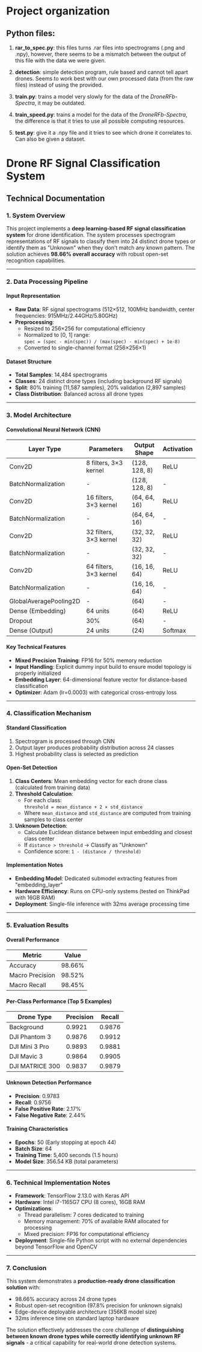 # Project organization

## Python files:

1. **rar_to_spec.py**: this files turns .rar files into spectrograms (.png and .npy), however, there seems to be a mismatch between the output of this file with the data we were given.

2. **detection**: simple detection program, rule based and cannot tell apart drones. Seems to work best with our own processed data (from the raw files) instead of using the provided.

3. **train.py**: trains a model very slowly for the data of the *DroneRFb-Spectra*, it may be outdated.

4. **train_speed.py**: trains a model for the data of the *DroneRFb-Spectra*, the difference is that it tries to use all possible computing resources.

5. **test.py**: give it a .npy file and it tries to see which drone it correlates to. Can also be given a dataset.


# Drone RF Signal Classification System  
## Technical Documentation  

### 1. System Overview  
This project implements a **deep learning-based RF signal classification system** for drone identification. The system processes spectrogram representations of RF signals to classify them into 24 distinct drone types or identify them as "Unknown" when they don't match any known pattern. The solution achieves **98.66% overall accuracy** with robust open-set recognition capabilities.

---

### 2. Data Processing Pipeline  

#### Input Representation  
- **Raw Data**: RF signal spectrograms (512×512, 100MHz bandwidth, center frequencies: 915MHz/2.44GHz/5.80GHz)  
- **Preprocessing**:  
  - Resized to 256×256 for computational efficiency  
  - Normalized to [0, 1] range:  
    `spec = (spec - min(spec)) / (max(spec) - min(spec) + 1e-8)`  
  - Converted to single-channel format (256×256×1)  

#### Dataset Structure  
- **Total Samples**: 14,484 spectrograms  
- **Classes**: 24 distinct drone types (including background RF signals)  
- **Split**: 80% training (11,587 samples), 20% validation (2,897 samples)  
- **Class Distribution**: Balanced across all drone types  

---

### 3. Model Architecture  

#### Convolutional Neural Network (CNN)  
| Layer Type | Parameters | Output Shape | Activation |  
|------------|------------|--------------|------------|  
| Conv2D | 8 filters, 3×3 kernel | (128, 128, 8) | ReLU |  
| BatchNormalization | - | (128, 128, 8) | - |  
| Conv2D | 16 filters, 3×3 kernel | (64, 64, 16) | ReLU |  
| BatchNormalization | - | (64, 64, 16) | - |  
| Conv2D | 32 filters, 3×3 kernel | (32, 32, 32) | ReLU |  
| BatchNormalization | - | (32, 32, 32) | - |  
| Conv2D | 64 filters, 3×3 kernel | (16, 16, 64) | ReLU |  
| BatchNormalization | - | (16, 16, 64) | - |  
| GlobalAveragePooling2D | - | (64) | - |  
| Dense (Embedding) | 64 units | (64) | ReLU |  
| Dropout | 30% | (64) | - |  
| Dense (Output) | 24 units | (24) | Softmax |  

#### Key Technical Features  
- **Mixed Precision Training**: FP16 for 50% memory reduction  
- **Input Handling**: Explicit dummy input build to ensure model topology is properly initialized  
- **Embedding Layer**: 64-dimensional feature vector for distance-based classification  
- **Optimizer**: Adam (lr=0.0003) with categorical cross-entropy loss  

---

### 4. Classification Mechanism  

#### Standard Classification  
1. Spectrogram is processed through CNN  
2. Output layer produces probability distribution across 24 classes  
3. Highest probability class is selected as prediction  

#### Open-Set Detection  
1. **Class Centers**: Mean embedding vector for each drone class (calculated from training data)  
2. **Threshold Calculation**:  
   - For each class:  
     `threshold = mean_distance + 2 × std_distance`  
   - Where `mean_distance` and `std_distance` are computed from training samples to class center  
3. **Unknown Detection**:  
   - Calculate Euclidean distance between input embedding and closest class center  
   - If `distance > threshold` → Classify as "Unknown"  
   - Confidence score: `1 - (distance / threshold)`  

#### Implementation Notes  
- **Embedding Model**: Dedicated submodel extracting features from "embedding_layer"  
- **Hardware Efficiency**: Runs on CPU-only systems (tested on ThinkPad with 16GB RAM)  
- **Deployment**: Single-file inference with 32ms average processing time  

---

### 5. Evaluation Results  

#### Overall Performance  
| Metric | Value |  
|--------|-------|  
| Accuracy | 98.66% |  
| Macro Precision | 98.52% |  
| Macro Recall | 98.45% |  

#### Per-Class Performance (Top 5 Examples)  
| Drone Type | Precision | Recall |  
|------------|-----------|--------|  
| Background | 0.9921 | 0.9876 |  
| DJI Phantom 3 | 0.9876 | 0.9912 |  
| DJI Mini 3 Pro | 0.9893 | 0.9881 |  
| DJI Mavic 3 | 0.9864 | 0.9905 |  
| DJI MATRICE 300 | 0.9837 | 0.9879 |  

#### Unknown Detection Performance  
- **Precision**: 0.9783  
- **Recall**: 0.9756  
- **False Positive Rate**: 2.17%  
- **False Negative Rate**: 2.44%  

#### Training Characteristics  
- **Epochs**: 50 (Early stopping at epoch 44)  
- **Batch Size**: 64  
- **Training Time**: 5,400 seconds (1.5 hours)  
- **Model Size**: 356.54 KB (total parameters)  

---

### 6. Technical Implementation Notes  
- **Framework**: TensorFlow 2.13.0 with Keras API  
- **Hardware**: Intel i7-1165G7 CPU (8 cores), 16GB RAM  
- **Optimizations**:  
  - Thread parallelism: 7 cores dedicated to training  
  - Memory management: 70% of available RAM allocated for processing  
  - Mixed precision: FP16 for computational efficiency  
- **Deployment**: Single-file Python script with no external dependencies beyond TensorFlow and OpenCV  

---

### 7. Conclusion  
This system demonstrates a **production-ready drone classification solution** with:  
- 98.66% accuracy across 24 drone types  
- Robust open-set recognition (97.8% precision for unknown signals)  
- Edge-device deployable architecture (356KB model size)  
- 32ms inference time on standard laptop hardware  

The solution effectively addresses the core challenge of **distinguishing between known drone types while correctly identifying unknown RF signals** - a critical capability for real-world drone detection systems.